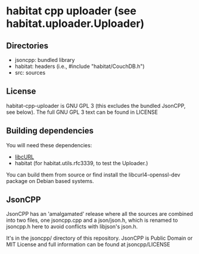 habitat cpp uploader (see habitat.uploader.Uploader)
====================================================

Directories
-----------

 - jsoncpp: bundled library
 - habitat: headers (i.e., #include "habitat/CouchDB.h")
 - src: sources

License
-------

habitat-cpp-uploader is GNU GPL 3 (this excludes the bundled JsonCPP,
see below). The full GNU GPL 3 text can be found in LICENSE

Building dependencies
---------------------

You will need these dependencies:

 - [libcURL](http://curl.haxx.se/)
 - habitat (for habitat.utils.rfc3339, to test the Uploader.)

You can build them from source or find install the libcurl4-openssl-dev package
on Debian based systems.

JsonCPP
-------

JsonCPP has an 'amalgamated' release where all the sources are combined into
two files, one jsoncpp.cpp and a json/json.h, which is renamed to jsoncpp.h
here to avoid conflicts with libjson's json.h.

It's in the jsoncpp/ directory of this repository. JsonCPP is Public Domain
or MIT License and full information can be found at jsoncpp/LICENSE
